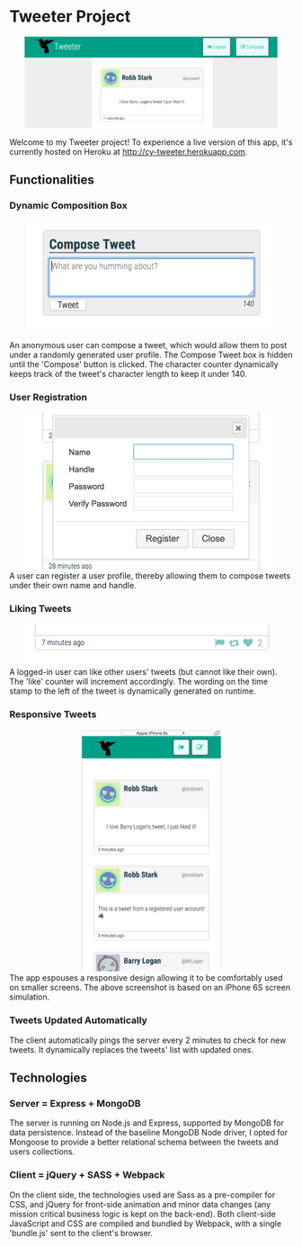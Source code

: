 # Tweeter Project
<center><img src="./lib/ss1.png" width="450"><br></center>

Welcome to my Tweeter project! To experience a live version of this app, it's currently hosted on Heroku at http://cy-tweeter.herokuapp.com.

## Functionalities

### Dynamic Composition Box
<center><img src="./lib/ss2.png" width="450"><br></center>

An anonymous user can compose a tweet, which would allow them to post under a randomly generated user profile. The Compose Tweet box is hidden until the 'Compose' button is clicked. The character counter dynamically keeps track of the tweet's character length to keep it under 140.

### User Registration
<center><img src="./lib/ss5.png" width="450"><br></center>
A user can register a user profile, thereby allowing them to compose tweets under their own name and handle.

### Liking Tweets
<center><img src="./lib/ss3.png" width="450"><br></center>
A logged-in user can like other users' tweets (but cannot like their own). The 'like' counter will increment accordingly. The wording on the time stamp to the left of the tweet is dynamically generated on runtime. 

### Responsive Tweets
<center><img src="./lib/ss4.png" width="250"><br></center>
The app espouses a responsive design allowing it to be comfortably used on smaller screens. The above screenshot is based on an iPhone 6S screen simulation.

### Tweets Updated Automatically
The client automatically pings the server every 2 minutes to check for new tweets. It dynamically replaces the tweets' list with updated ones.

## Technologies

### Server = Express + MongoDB
The server is running on Node.js and Express, supported by MongoDB for data persistence. Instead of the baseline MongoDB Node driver, I opted for Mongoose to provide a better relational schema between the tweets and users collections. 

### Client = jQuery + SASS + Webpack
On the client side, the technologies used are Sass as a pre-compiler for CSS, and jQuery for front-side animation and minor data changes (any mission critical business logic is kept on the back-end). Both client-side JavaScript and CSS are compiled and bundled by Webpack, with a single 'bundle.js' sent to the client's browser. 

